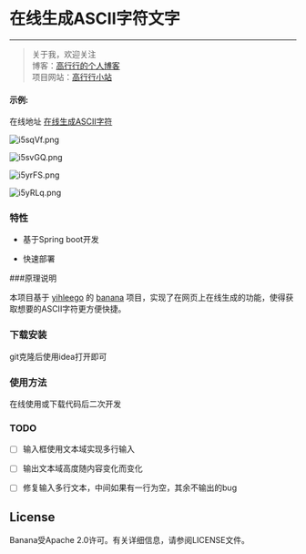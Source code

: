# 在线生成ASCII字符文字
-------------

> 关于我，欢迎关注  
  博客：[高行行的个人博客](http://ghang.top/)  
  项目网站：[高行行小站](http://gaohang.xyz/)   
  

#### 示例:  

在线地址 [在线生成ASCII字符]()


![i5sqVf.png](https://s1.ax1x.com/2018/11/04/i5sqVf.png)

![i5svGQ.png](https://s1.ax1x.com/2018/11/04/i5svGQ.png)

![i5yrFS.png](https://s1.ax1x.com/2018/11/04/i5yrFS.png)

![i5yRLq.png](https://s1.ax1x.com/2018/11/04/i5yRLq.png)

### 特性

- 基于Spring boot开发

- 快速部署

###原理说明

本项目基于 [yihleego](https://github.com/yihleego) 的 [banana](https://github.com/yihleego/banana) 项目，实现了在网页上在线生成的功能，使得获取想要的ASCII字符更方便快捷。

### 下载安装

git克隆后使用idea打开即可

### 使用方法

在线使用或下载代码后二次开发

### TODO

- [ ]  输入框使用文本域实现多行输入

- [ ] 输出文本域高度随内容变化而变化

- [ ] 修复输入多行文本，中间如果有一行为空，其余不输出的bug


## License

Banana受Apache 2.0许可。有关详细信息，请参阅LICENSE文件。